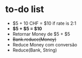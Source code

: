 # to-do list

* $5 + 10 CHF = $10 if rate is 2:1
* **$5 + $5 = $10**
* Retornar Money de $5 + $5
* ~~Bank.reduce(Money)~~
* Reduce Money com conversão
* Reduce(Bank, String)